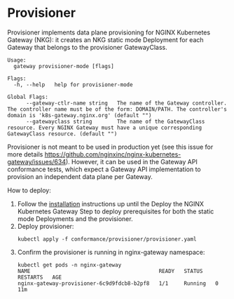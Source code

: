 # Provisioner

Provisioner implements data plane provisioning for NGINX Kubernetes Gateway (NKG): it creates an NKG static mode
Deployment for each Gateway that belongs to the provisioner GatewayClass.

```
Usage:
  gateway provisioner-mode [flags]

Flags:
  -h, --help   help for provisioner-mode

Global Flags:
      --gateway-ctlr-name string   The name of the Gateway controller. The controller name must be of the form: DOMAIN/PATH. The controller's domain is 'k8s-gateway.nginx.org' (default "")
      --gatewayclass string        The name of the GatewayClass resource. Every NGINX Gateway must have a unique corresponding GatewayClass resource. (default "")
```

Provisioner is not meant to be used in production yet (see this issue for more details
https://github.com/nginxinc/nginx-kubernetes-gateway/issues/634). However, it can be used in the Gateway API conformance
tests, which expect a Gateway API implementation to provision an independent data plane per Gateway.

How to deploy:

1. Follow the [installation](/docs/installation.md) instructions up until the Deploy the NGINX Kubernetes Gateway Step
   to deploy prerequisites for both the static mode Deployments and the provisioner.
1. Deploy provisioner:
   ```
   kubectl apply -f conformance/provisioner/provisioner.yaml
   ```
1. Confirm the provisioner is running in nginx-gateway namespace:
   ```
   kubectl get pods -n nginx-gateway 
   NAME                                         READY   STATUS    RESTARTS   AGE
   nginx-gateway-provisioner-6c9d9fdcb8-b2pf8   1/1     Running   0          11m
   ```
